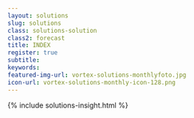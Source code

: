 ```yaml
---
layout: solutions
slug: solutions
class: solutions-solution
class2: forecast
title: INDEX 
register: true
subtitle:
keywords:
featured-img-url: vortex-solutions-monthlyfoto.jpg
icon-url: vortex-solutions-monthly-icon-128.png
---
```


{% include solutions-insight.html %}

